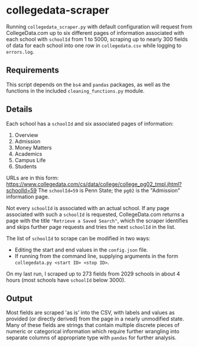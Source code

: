 # collegedata-scraper

Running `collegedata_scraper.py` with default configuration will request from CollegeData.com up to six different pages of information associated with each school with `schoolId` from 1 to 5000, scraping up to nearly 300 fields of data for each school into one row in `collegedata.csv` while logging to `errors.log`.


## Requirements

This script depends on the `bs4` and `pandas` packages, as well as the functions in the included `cleaning_functions.py` module.

## Details

Each school has a `schoolId` and six associated pages of information:
1. Overview
2. Admission
3. Money Matters
4. Academics
5. Campus Life
6. Students

URLs are in this form:
https://www.collegedata.com/cs/data/college/college_pg02_tmpl.jhtml?schoolId=59
The `schoolId=59` is Penn State; the `pg02` is the "Admission" information page.

Not every `schoolId` is associated with an actual school. If any page associated with such a `schoolId` is requested, CollegeData.com returns a page with the title `"Retrieve a Saved Search"`, which the scraper identifies and skips further page requests and tries the next `schoolId` in the list.

The list of `schoolId` to scrape can be modified in two ways:
- Editing the start and end values in the `config.json` file.
- If running from the command line, supplying arguments in the form `collegedata.py <start ID> <stop ID>`.

On my last run, I scraped up to 273 fields from 2029 schools in about 4 hours (most schools have `schoolId` below 3000).

## Output

Most fields are scraped 'as is' into the CSV, with labels and values as provided (or directly derived) from the page in a nearly unmodified state. Many of these fields are strings that contain multiple discrete pieces of numeric or categorical information which require further wrangling into separate columns of appropriate type with `pandas` for further analysis.